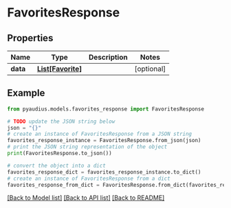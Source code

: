# FavoritesResponse


## Properties

Name | Type | Description | Notes
------------ | ------------- | ------------- | -------------
**data** | [**List[Favorite]**](Favorite.md) |  | [optional] 

## Example

```python
from pyaudius.models.favorites_response import FavoritesResponse

# TODO update the JSON string below
json = "{}"
# create an instance of FavoritesResponse from a JSON string
favorites_response_instance = FavoritesResponse.from_json(json)
# print the JSON string representation of the object
print(FavoritesResponse.to_json())

# convert the object into a dict
favorites_response_dict = favorites_response_instance.to_dict()
# create an instance of FavoritesResponse from a dict
favorites_response_from_dict = FavoritesResponse.from_dict(favorites_response_dict)
```
[[Back to Model list]](../README.md#documentation-for-models) [[Back to API list]](../README.md#documentation-for-api-endpoints) [[Back to README]](../README.md)


